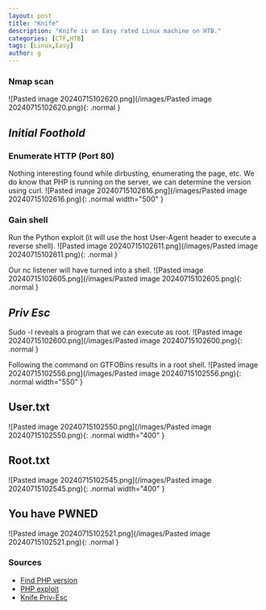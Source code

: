 ```yaml
---
layout: post
title: "Knife"
description: "Knife is an Easy rated Linux machine on HTB."
categories: [CTF,HTB]
tags: [Linux,Easy]
author: g
---
```


### Nmap scan
![Pasted image 20240715102620.png](/images/Pasted image 20240715102620.png){: .normal }

## _**Initial Foothold**_

### Enumerate HTTP (Port 80)
Nothing interesting found while dirbusting, enumerating the page, etc. We do know that PHP is running on the server, we can determine the version using curl.
![Pasted image 20240715102616.png](/images/Pasted image 20240715102616.png){: .normal width="500" }

### Gain shell
Run the Python exploit (it will use the host User-Agent header to execute a reverse shell).
![Pasted image 20240715102611.png](/images/Pasted image 20240715102611.png){: .normal }

Our nc listener will have turned into a shell.
![Pasted image 20240715102605.png](/images/Pasted image 20240715102605.png){: .normal }



## _**Priv Esc**_
Sudo -l reveals a program that we can execute as root.
![Pasted image 20240715102600.png](/images/Pasted image 20240715102600.png){: .normal }

Following the command on GTFOBins results in a root shell.
![Pasted image 20240715102556.png](/images/Pasted image 20240715102556.png){: .normal width="550" }


## User.txt
![Pasted image 20240715102550.png](/images/Pasted image 20240715102550.png){: .normal width="400" }


## Root.txt
![Pasted image 20240715102545.png](/images/Pasted image 20240715102545.png){: .normal width="400" }


## You have PWNED
![Pasted image 20240715102521.png](/images/Pasted image 20240715102521.png){: .normal }


### Sources
- [Find PHP version](https://stackoverflow.com/questions/4672088/how-can-i-find-the-version-of-php-that-is-running-on-a-distinct-domain-name)
- [PHP exploit](https://github.com/flast101/php-8.1.0-dev-backdoor-rce)
- [Knife Priv-Esc](https://gtfobins.github.io/gtfobins/knife/#sudo)